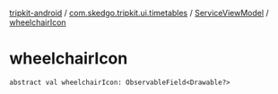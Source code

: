 [tripkit-android](../../index.md) / [com.skedgo.tripkit.ui.timetables](../index.md) / [ServiceViewModel](index.md) / [wheelchairIcon](./wheelchair-icon.md)

# wheelchairIcon

`abstract val wheelchairIcon: ObservableField<Drawable?>`